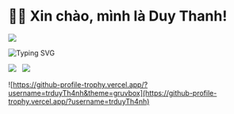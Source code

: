 # 👋👋 Xin chào, mình là Duy Thanh!

![](https://komarev.com/ghpvc/?username=trduyTh4nh&color=green)

![Typing SVG](https://readme-typing-svg.herokuapp.com/?width=600&lines=Backend+Developer;Full-stack+Developer;Java-Developer;)

<img src="https://github-readme-stats.vercel.app/api?username=trduyTh4nh&show_icons=true&count_private=true"> &nbsp; <img src="https://github-readme-stats.vercel.app/api/top-langs/?username=trduyTh4nh&layout=compact&langs_count=6">


![https://github-profile-trophy.vercel.app/?username=trduyTh4nh&theme=gruvbox](https://github-profile-trophy.vercel.app/?username=trduyTh4nh)
